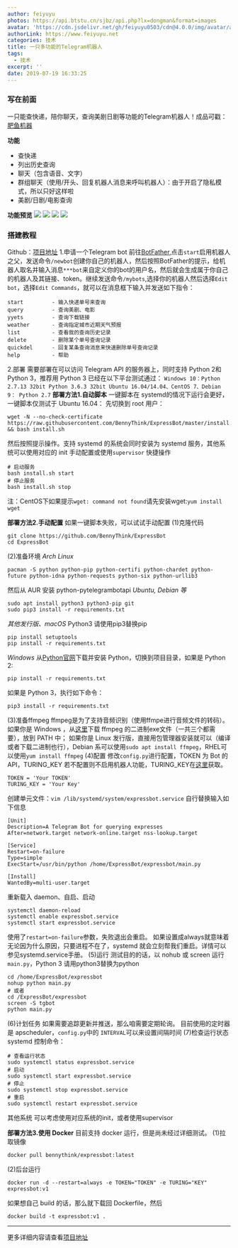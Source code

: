 ```yaml
---
author: feiyuyu
photos: https://api.btstu.cn/sjbz/api.php?lx=dongman&format=images
avatar: 'https://cdn.jsdelivr.net/gh/feiyuyu0503/cdn@4.0.0/img/avatar/avater.jpg'
authorLink: https://www.feiyuyu.net
categories: 技术
title: 一只多功能的Telegram机器人
tags:
  - 技术
excerpt: ''
date: 2019-07-19 16:33:25
---
```


### 写在前面

一只能查快递，陪你聊天，查询美剧日剧等功能的Telegram机器人！成品可戳：[肥鱼机器](https://t.me/feiyuyubot "肥鱼机器")

**功能**

*   查快递
*   列出历史查询
*   聊天（包含语音、文字）
*   群组聊天（使用/开头、回复机器人消息来呼叫机器人）：由于开启了隐私模式，所以只好这样啦
*   美剧/日剧/电影查询

**功能预览** ![](https://i.loli.net/2021/04/07/Jjm8UhYtXTr3Wcz.gif) ![](https://i.loli.net/2021/04/07/3sSQV7KpTx8rDUy.gif) ![](https://i.loli.net/2021/04/07/cH4d8CnlbAq3j9k.gif) ![](https://i.loli.net/2021/04/07/8DL1dCzNEOm3ZJA.gif)

### 搭建教程

Github：[项目地址](https://github.com/BennyThink/ExpressBot "项目地址") 1.申请一个Telegram bot 前往[BotFather](https://t.me/BotFather "BotFather"),点击`start`启用机器人之父，发送命令`/newbot`创建你自己的机器人，然后按照BotFather的提示，给机器人取名并输入消息`***bot`来自定义你的bot的用户名，然后就会生成属于你自己的机器人及其链接、token。继续发送命令`/mybots`,选择你的机器人然后选择`Edit bot`，选择`Edit Commands`，就可以在消息框下输入并发送如下指令：

    start         - 输入快递单号来查询
    query         - 查询美剧、电影
    yyets         - 查询下载链接
    weather       - 查询指定城市近期天气预报
    list          - 查看我的查询历史记录
    delete        - 删除某个单号查询记录
    quickdel      - 回复某条查询消息来快速删除单号查询记录
    help          - 帮助
    

2.部署 需要部署在可以访问 Telegram API 的服务器上，同时支持 Python 2和 Python 3，推荐用 Python 3 已经在以下平台测试通过： `Windows 10：Python 2.7.13 32bit Python 3.6.3 32bit Ubuntu 16.04/14.04、CentOS 7、Debian 9： Python 2.7` **部署方法1.自动脚本** 一键脚本在 systemd的情况下运行会更好，一键脚本仅测试于 Ubuntu 16.04： 先切换到 root 用户：

    wget -N --no-check-certificate https://raw.githubusercontent.com/BennyThink/ExpressBot/master/install.sh && bash install.sh
    

然后按照提示操作。支持 systemd 的系统会同时安装为 systemd 服务，其他系统可以使用对应的 init 手动配置或使用`supervisor` 快捷操作

    # 启动服务 
    bash install.sh start
    # 停止服务 
    bash install.sh stop
    

注：CentOS下如果提示`wget: command not found`请先安装wget:`yum install wget`

**部署方法2.手动配置** 如果一键脚本失败，可以试试手动配置 (1)克隆代码

    git clone https://github.com/BennyThink/ExpressBot
    cd ExpressBot
    

(2)准备环境 _Arch Linux_

    pacman -S python python-pip python-certifi python-chardet python-future python-idna python-requests python-six python-urllib3
    

然后从 AUR 安装 python-pytelegrambotapi _Ubuntu, Debian 等_

    sudo apt install python3 python3-pip git
    sudo pip3 install -r requirements.txt
    

_其他发行版、macOS_ Python3 请使用pip3替换pip

    pip install setuptools
    pip install -r requirements.txt
    

_Windows_ 从[Python官网](https://www.python.org/ "Python官网")下载并安装 Python，切换到项目目录，如果是 Python 2:

    pip install -r requirements.txt
    

如果是 Python 3，执行如下命令：

    pip3 install -r requirements.txt
    

(3)准备ffmpeg ffmpeg是为了支持音频识别（使用ffmpe进行音频文件的转码）。 如果你是 Windows ，从[这里](https://ffmpeg.org/ "这里")下载 ffmpeg 的二进制exe文件（一共三个都需要），放到 PATH 中； 如果你是 Linux 发行版，直接用包管理器安装就可以（编译或者下载二进制也行），Debian 系可以使用`sudo apt install ffmpeg`，RHEL可以使用`yum install ffmpeg` (4)配置 修改`config.py`进行配置，TOKEN 为 Bot 的 API，TURING\_KEY 若不配置则不启用机器人功能，TURING\_KEY在[这里](http://www.turingapi.com/ "这里")获取。

    TOKEN = 'Your TOKEN'
    TURING_KEY = 'Your Key'
    

创建单元文件：`vim /lib/systemd/system/expressbot.service` 自行替换输入如下信息

    [Unit]  
    Description=A Telegram Bot for querying expresses   
    After=network.target network-online.target nss-lookup.target    
    
    [Service]   
    Restart=on-failure  
    Type=simple 
    ExecStart=/usr/bin/python /home/ExpressBot/expressbot/main.py   
    
    [Install]   
    WantedBy=multi-user.target
    

重新载入 daemon、自启、启动

    systemctl daemon-reload
    systemctl enable expressbot.service
    systemctl start expressbot.service
    

使用了`restart=on-failure`参数，失败退出会重启。 如果设置成always就意味着无论因为什么原因，只要进程不在了，systemd 就会立刻帮我们重启。详情可以参见systemd.service手册。 (5)运行 测试目的的话，以 nohub 或 screen 运行`main.py`，Python 3 请用python3替换为python

    cd /home/ExpressBot/expressbot
    nohup python main.py
    # 或者
    cd /ExpressBot/expressbot
    screen -S tgbot
    python main.py
    

(6)计划任务 如果需要追踪更新并推送，那么咱需要定期轮询。 目前使用的定时器是 apscheduler，`config.py`中的 `INTERVAL`可以来设置间隔时间 (7)检查运行状态 systemd 控制命令：

    # 查看运行状态
    sudo systemctl status expressbot.service
    # 启动
    sudo systemctl start expressbot.service
    # 停止
    sudo systemctl stop expressbot.service
    # 重启
    sudo systemctl restart expressbot.service
    

其他系统 可以考虑使用对应系统的init，或者使用supervisor

**部署方法3.使用 Docker** 目前支持 docker 运行，但是尚未经过详细测试。 (1)拉取镜像

    docker pull bennythink/expressbot:latest
    

(2)后台运行

    docker run -d --restart=always -e TOKEN="TOKEN" -e TURING="KEY"  expressbot:v1
    

如果想自己 build 的话，那么就下载回 Dockerfile，然后

    docker build -t expressbot:v1 .
    

* * *

更多详细内容请查看[项目地址](https://github.com/BennyThink/ExpressBot "项目地址")
